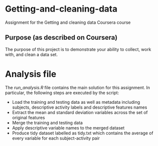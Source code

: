 # Getting-and-cleaning-data
Assignment for the Getting and cleaning data Coursera course

## Purpose (as described on Coursera)

The purpose of this project is to demonstrate your ability to collect, work with, and clean a data set. 


# Analysis file

The *run_analysis.R* file contains the main solution for this assignment. In particular, the following steps are executed by the script:

- Load the training and testing data as well as metadata including subjects, descriptive activity labels and descriptive features names
- Extract the mean and standard deviation variables across the set of original features
- Merge the training and testing data
- Apply descriptive variable names to the merged dataset
- Produce tidy dataset labelled as tidy.txt which contains the average of every variable for each subject-activity pair

